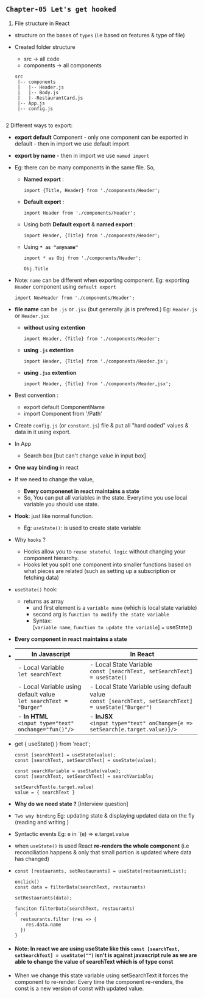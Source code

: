 ## `Chapter-05 Let's get hooked`

1. File structure in React
  - structure on the bases of `types` (i.e based on features & type of file)
  - Created folder structure 
    - src -> all code
    - components -> all components
    
     ```
     src 
      |-- components
      |   |-- Header.js
      |   |-- Body.js
      |   |--RestaurantCard.js
      |-- App.js
      |-- config.js
      
      ```

2 Different ways to export:
  - __export default__ Component - only one component can be exported in default - then in import we use default import
  - __export by name__ - then in import we use `named import`
  - Eg: there can be many components in the same file. So,
    - __Named export__ :
      ```
      import {Title, Header} from './components/Header';
      ```
    - __Default export__ :
      ```
      import Header from './components/Header';
      ```
    - Using both __Default export__ & __named export__ :
      ```
      import Header, {Title} from './components/Header';
      ```
    - Using __`* as "anyname"`__ 
      ```
      import * as Obj from './components/Header';
      
      Obj.Title
      ```
  - Note: `name` can be different when exporting component. 
    Eg: exporting `Header` component using `default export`
    ```
    import NewHeader from './components/Header';
    ```
  - __file name__ can be `.js` or `.jsx` (but generally .js is  prefered.)
    Eg: `Header.js` or `Header.jsx`
    - __without using extention__
      ```
      import Header, {Title} from './components/Header';
      ```
    - __using `.js` extention__
      ```
      import Header, {Title} from './components/Header.js';
      ```
    - __using `.jsx` extention__
      ```
      import Header, {Title} from './components/Header,jsx';
      ```
    

- Best convention :
  - export default ComponentName
  - import Component from '/Path'

- Create `config.js` (or `constant.js`) file & put all "hard coded" values & data in it using export.

- In App
  - Search box [but can't change value in input box]

- __One way binding__ in react

- If we need to change the value,
  - __Every componenet in react maintains a state__
  - So, You can put all variables in the state. Everytime you use local variable you should use state.

- __Hook__: just like normal function. 
  - Eg: `useState()`: is used to create state variable

- Why `hooks` ?
  - Hooks allow you to `reuse stateful logic` without changing your component hierarchy.
  - Hooks let you split one component into smaller functions based on what pieces are related (such as setting up a subscription or fetching data)

- `useState()` hook:
  - returns as array 
    - and first element is a `variable name` (which is local state variable) 
    - second arg is `function to modify the state variable`
    - Syntax: <br>
       [`variable name`, `function to update the variable`] = useState()

- __Every component in react maintains a state__

- | In Javascript | In React |
  | --- | --- |
  | - Local Variable <br>`let searchText` | - Local State Variable <br> `const [seacrhText, setSearchText] = useState()`  |
  | - Local Variable using default value <br> `let searchText = "Burger"`| - Local State Variable using default value <br> `const [searchText, setSearchText] = useState("Burger")` |
  |- __In HTML__ <br> `<input type="text" onchange="fun()"/>` | - __InJSX__ <br> `<input type="text" onChange={e => setSearch(e.target.value)}/>` |
  

- get { useState() } from 'react';
  ```
  const [searchText] = useState(value);
  const [searchText, setSearchText] = useState(value);

  const searchVariable = useState(value);
  const [searchText, setSearchText] = searchVariable;

  setSearchText(e.target.value)
  value = { searchText }
  ```

- __Why do we need state ?__ [Interview question]

- `Two way binding` Eg: updating state & displaying updated data on the fly (reading and writing )

- Syntactic events Eg: e in `(e) => e.target.value

- when `useState()` is used React __re-renders the whole component__ (i.e reconciliation happens & only that small portion is updated where data has changed)

- ```
  const [restaurants, setRestaurants] = useState(restaurantList);

  onclick()
  const data = filterData(searchText, restaurants)

  setRestaurants(data);

  funciton filterData(searchText, restaurants) 
  {
    restaurants.filter (res => {
      res.data.name
    })
  }
  ```

- #### Note: In react we are using useState like this `const [searchText, setSearchText] = useState("")` isn't is against javascript rule as we are able to change the value of searchText which is of type const

- When we change this state variable using setSearchText it forces the component to re-render.
  Every time the component re-renders, the const is a new version of const with updated value.
